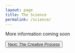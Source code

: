 ```yaml
---
layout: page
title: The Science
permalink: /science/
---
```


More information coming soon

<button type="button" class="btn btn-light">[Next: The Creative Process](https://ubc-ds.github.io/slippages/process)</button>
